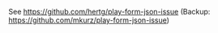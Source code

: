 See https://github.com/hertg/play-form-json-issue (Backup: https://github.com/mkurz/play-form-json-issue)

